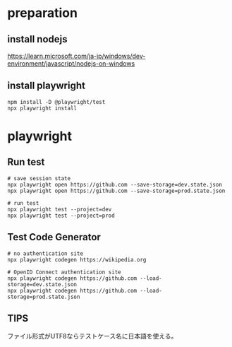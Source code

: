 # preparation

## install nodejs

https://learn.microsoft.com/ja-jp/windows/dev-environment/javascript/nodejs-on-windows

## install playwright

```
npm install -D @playwright/test
npx playwright install
```

# playwright

## Run test

```
# save session state
npx playwright open https://github.com --save-storage=dev.state.json
npx playwright open https://github.com --save-storage=prod.state.json

# run test
npx playwright test --project=dev
npx playwright test --project=prod
```

## Test Code Generator

```
# no authentication site
npx playwright codegen https://wikipedia.org

# OpenID Connect authentication site
npx playwright codegen https://github.com --load-storage=dev.state.json
npx playwright codegen https://github.com --load-storage=prod.state.json
```

## TIPS

ファイル形式がUTF8ならテストケース名に日本語を使える。
